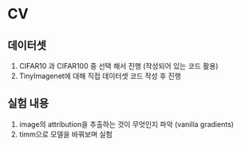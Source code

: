 # CV

## 데이터셋
1. CIFAR10 과 CIFAR100 중 선택 해서 진행 (작성되어 있는 코드 활용)
2. TinyImagenet에 대해 직접 데이터셋 코드 작성 후 진행

## 실험 내용
1. image의 attribution을 추출하는 것이 무엇인지 파악 (vanilla gradients)
2. timm으로 모델을 바꿔보며 실험
